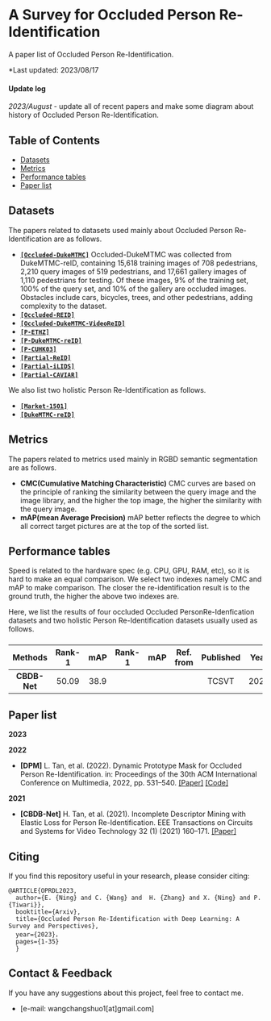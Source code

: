 # A Survey for Occluded Person Re-Identification


A paper list of Occluded Person Re-Identification.

*Last updated: 2023/08/17

#### Update log

*2023/August* - update all of recent papers and make some diagram about history of Occluded Person Re-Identification.


##


## Table of Contents

- [Datasets](https://github.com/changshuowang/A-Survey-for-Occluded-Person-Re-Identification/blob/master/README.md#Datasets)
- [Metrics](https://github.com/changshuowang/A-Survey-for-Occluded-Person-Re-Identification/blob/master/README.md#Metrics)
- [Performance tables](https://github.com/changshuowang/A-Survey-for-Occluded-Person-Re-Identification/blob/master/README.md#Performance-tables)
- [Paper list](https://github.com/changshuowang/A-Survey-for-Occluded-Person-Re-Identification/blob/master/README.md#paper-list)


##


## Datasets

The papers related to datasets used mainly about Occluded Person Re-Identification are as follows.

- **[`[Occluded-DukeMTMC]`](https://github.com/lightas/ICCV19_Pose_Guided_Occluded_Person_ReID)** Occluded-DukeMTMC was collected from DukeMTMC-reID, containing 15,618 training images of 708 pedestrians, 2,210 query images of 519 pedestrians, and 17,661 gallery images of 1,110 pedestrians for testing. Of these images, 9% of the training set, 100% of the query set, and 10% of the gallery are occluded images. Obstacles include cars, bicycles, trees, and other pedestrians, adding complexity to the dataset.
- **[`[Occluded-REID]`]()**  
- **[`[Occluded-DukeMTMC-VideoReID]`]()** 
- **[`[P-ETHZ]`]()** 
- **[`[P-DukeMTMC-reID]`]()** 
- **[`[P-CUHK03]`]()**
- **[`[Partial-ReID]`]()** 
- **[`[Partial-iLIDS]`]()** 
- **[`[Partial-CAVIAR]`]()**

We also list two holistic Person Re-Identification as follows.

- **[`[Market-1501]`]()**
- **[`[DukeMTMC-reID]`]()**



##

## Metrics

The papers related to metrics used mainly in RGBD semantic segmentation are as follows.

- **CMC(Cumulative Matching Characteristic)**  CMC curves are based on the principle of ranking the similarity between the query image and the image library, and the higher the top image, the higher the similarity with the query image.
- **mAP(mean Average Precision)**  mAP better reflects the degree to which all correct target pictures are at the top of the sorted list.



##

## Performance tables

Speed is related to the hardware spec (e.g. CPU, GPU, RAM, etc), so it is hard to make an equal comparison. We select two indexes namely CMC and mAP to make comparison. The closer the re-identification result is to the ground truth, the higher the above two indexes are.

Here, we list the results of four occluded Occluded PersonRe-Idenfication datasets and two holistic Person Re-Identification datasets usually used as follows.

### 


|           Methods          |    Rank-1   |     mAP     |   Rank-1   |     mAP     |    Ref. from    |  Published  | Year |
| :------------------------: | :---------: | :---------: | :--------: | :---------: | :-------------: | :---------: | ---- |
|        **CBDB-Net**        |    50.09    |     38.9    |            |             |                 |   TCSVT     | 2021 |




###





## Paper list


**2023**



**2022**
- **[DPM]** L. Tan, et al. (2022). Dynamic Prototype Mask for Occluded Person Re-Identification. in: Proceedings of the 30th ACM International Conference on Multimedia, 2022, pp. 531–540. [[Paper]](https://arxiv.org/abs/2207.09046) [[Code]](https://github.com/stone96123/DPM) 


**2021**
- **[CBDB-Net]** H. Tan, et al. (2021). Incomplete Descriptor Mining with Elastic Loss for Person Re-Identification. EEE Transactions on Circuits and Systems for Video Technology 32 (1) (2021) 160–171. [[Paper]](https://arxiv.org/abs/2008.04010)







## Citing
If you find this repository useful in your research, please consider citing:
```
@ARTICLE{OPRDL2023,  
  author={E. {Ning} and C. {Wang} and  H. {Zhang} and X. {Ning} and P. {Tiwari}},  
  booktitle={Arxiv},   
  title={Occluded Person Re-Identification with Deep Learning: A Survey and Perspectives},   
  year={2023}，  
  pages={1-35}
  }
```

## Contact & Feedback

If you have any suggestions about this project, feel free to contact me.

- [e-mail: wangchangshuo1[at]gmail.com]


